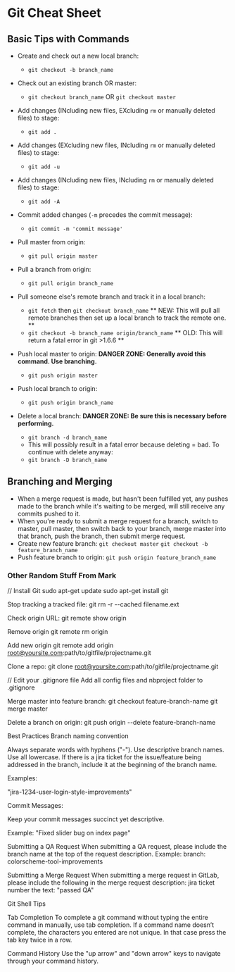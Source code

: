 # Git Cheat Sheet

## Basic Tips with Commands
* Create and check out a new local branch:
  * `git checkout -b branch_name`

* Check out an existing branch OR master:
  * `git checkout branch_name` OR `git checkout master`

* Add changes (INcluding new files, EXcluding `rm` or manually deleted files) to stage:
  * `git add .`

* Add changes (EXcluding new files, INcluding `rm` or manually deleted files) to stage:
  * `git add -u`

* Add changes (INcluding new files, INcluding `rm` or manually deleted files) to stage:
  * `git add -A`

* Commit added changes (`-m` precedes the commit message):
  * `git commit -m 'commit message'`

* Pull master from origin:
  * `git pull origin master`

* Pull a branch from origin:
  * `git pull origin branch_name`

* Pull someone else's remote branch and track it in a local branch:
  * `git fetch` then `git checkout branch_name` ** NEW: This will pull all remote branches then set up a local branch to track the remote one. **
  * `git checkout -b branch_name origin/branch_name` ** OLD: This will return a fatal error in git >1.6.6 **

* Push local master to origin: **DANGER ZONE: Generally avoid this command. Use branching.**
  * `git push origin master`

* Push local branch to origin:
  * `git push origin branch_name`

* Delete a local branch: **DANGER ZONE: Be sure this is necessary before performing.**
  * `git branch -d branch_name`
  * This will possibly result in a fatal error because deleting = bad. To continue with delete anyway:
  * `git branch -D branch_name`

## Branching and Merging
* When a merge request is made, but hasn't been fulfilled yet, any pushes made to the branch while it's waiting to be merged, will still receive any commits pushed to it.
* When you're ready to submit a merge request for a branch, switch to master, pull master, then switch back to your branch, merge master into that branch, push the branch, then submit merge request.
* Create new feature branch: `git checkout master` `git checkout -b feature_branch_name`
* Push feature branch to origin: `git push origin feature_branch_name`

### Other Random Stuff From Mark

// Install Git
sudo apt-get update
sudo apt-get install git

Stop tracking a tracked file:
git rm -r --cached filename.ext

Check origin URL:
git remote show origin

Remove origin
git remote rm origin

Add new origin
git remote add origin root@yoursite.com:path/to/gitfile/projectname.git

Clone a repo:
git clone root@yoursite.com:path/to/gitfile/projectname.git

// Edit your .gitignore file
Add all config files and nbproject folder to .gitignore

Merge master into feature branch:
git checkout feature-branch-name
git merge master

Delete a branch on origin:
git push origin --delete feature-branch-name

Best Practices
Branch naming convention

Always separate words with hyphens ("-").
Use descriptive branch names.
Use all lowercase.
If there is a jira ticket for the issue/feature being addressed in the branch, include it at the beginning of the branch name.

Examples:

"jira-1234-user-login-style-improvements"

Commit Messages:

Keep your commit messages succinct yet descriptive.

Example:
"Fixed slider bug on index page"

Submitting a QA Request
When submitting a QA request, please include the branch name at the top of the request description. Example:
branch: colorscheme-tool-improvements

Submitting a Merge Request
When submitting a merge request in GitLab, please include the following in the merge request description:
jira ticket number
the text: "passed QA"

Git Shell Tips

Tab Completion
To complete a git command without typing the entire command in manually, use tab completion.  If a command name doesn’t complete, the characters you entered are not unique. In that case press the tab key twice in a row.

Command History
Use the "up arrow" and "down arrow" keys to navigate through your command history.
